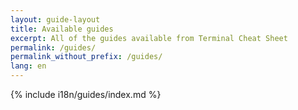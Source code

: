 ```yaml
---
layout: guide-layout
title: Available guides
excerpt: All of the guides available from Terminal Cheat Sheet
permalink: /guides/
permalink_without_prefix: /guides/
lang: en
---
```


{% include i18n/guides/index.md %}